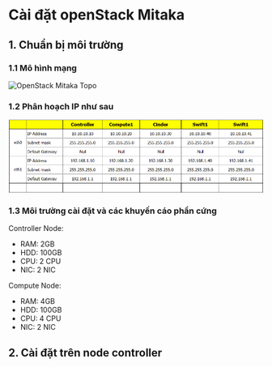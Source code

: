 # Cài đặt openStack Mitaka

## 1. Chuẩn bị môi trường
### 1.1 Mô hình mạng

![OpenStack Mitaka Topo](/DOCS-OPS-Mitaka/images/Mitaka-topo.png)

### 1.2 Phân hoạch IP như sau
![OpenStack Mitaka Topo](/DOCS-OPS-Mitaka/images/Mitaka-ip-planning.png)

### 1.3 Môi trường cài đặt và các khuyến cáo phần cứng

Controller Node:
 - RAM: 2GB
 - HDD: 100GB
 - CPU: 2 CPU
 - NIC: 2 NIC

Compute Node: 
 - RAM: 4GB
 - HDD: 100GB
 - CPU: 4 CPU
 - NIC: 2 NIC

 
## 2. Cài đặt trên node controller
